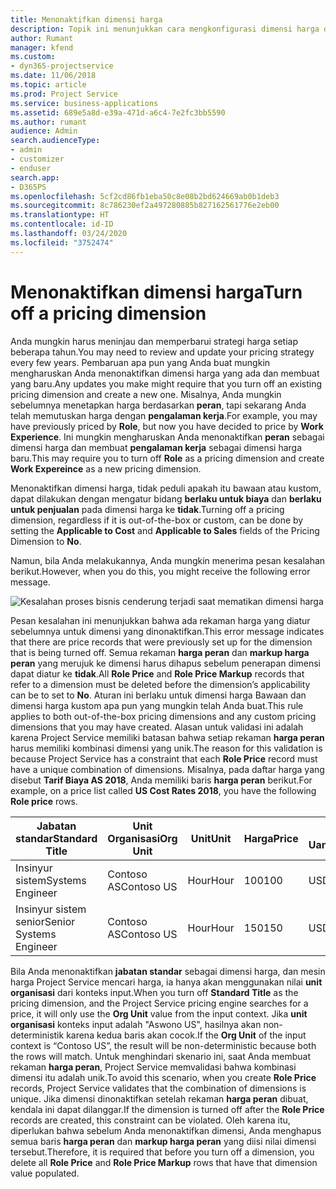 ```yaml
---
title: Menonaktifkan dimensi harga
description: Topik ini menunjukkan cara mengkonfigurasi dimensi harga dalam solusi Project Service.
author: Rumant
manager: kfend
ms.custom:
- dyn365-projectservice
ms.date: 11/06/2018
ms.topic: article
ms.prod: Project Service
ms.service: business-applications
ms.assetid: 689e5a8d-e39a-471d-a6c4-7e2fc3bb5590
ms.author: rumant
audience: Admin
search.audienceType:
- admin
- customizer
- enduser
search.app:
- D365PS
ms.openlocfilehash: 5cf2cd86fb1eba50c8e08b2bd624669ab0b1deb3
ms.sourcegitcommit: 8c786230ef2a497280885b827162561776e2eb00
ms.translationtype: HT
ms.contentlocale: id-ID
ms.lasthandoff: 03/24/2020
ms.locfileid: "3752474"
---
```

# <a name="turn-off-a-pricing-dimension"></a><span data-ttu-id="ca80d-103">Menonaktifkan dimensi harga</span><span class="sxs-lookup"><span data-stu-id="ca80d-103">Turn off a pricing dimension</span></span>

<span data-ttu-id="ca80d-104">Anda mungkin harus meninjau dan memperbarui strategi harga setiap beberapa tahun.</span><span class="sxs-lookup"><span data-stu-id="ca80d-104">You may need to review and update your pricing strategy every few years.</span></span> <span data-ttu-id="ca80d-105">Pembaruan apa pun yang Anda buat mungkin mengharuskan Anda menonaktifkan dimensi harga yang ada dan membuat yang baru.</span><span class="sxs-lookup"><span data-stu-id="ca80d-105">Any updates you make might require that you turn off an existing pricing dimension and create a new one.</span></span> <span data-ttu-id="ca80d-106">Misalnya, Anda mungkin sebelumnya menetapkan harga berdasarkan **peran**, tapi sekarang Anda telah memutuskan harga dengan **pengalaman kerja**.</span><span class="sxs-lookup"><span data-stu-id="ca80d-106">For example, you may have previously priced by **Role**, but now you have decided to price by **Work Experience**.</span></span> <span data-ttu-id="ca80d-107">Ini mungkin mengharuskan Anda menonaktifkan **peran** sebagai dimensi harga dan membuat **pengalaman kerja** sebagai dimensi harga baru.</span><span class="sxs-lookup"><span data-stu-id="ca80d-107">This may require you to turn off **Role** as a pricing dimension and create **Work Expereince** as a new pricing dimension.</span></span> 

<span data-ttu-id="ca80d-108">Menonaktifkan dimensi harga, tidak peduli apakah itu bawaan atau kustom, dapat dilakukan dengan mengatur bidang **berlaku untuk biaya** dan **berlaku untuk penjualan** pada dimensi harga ke **tidak**.</span><span class="sxs-lookup"><span data-stu-id="ca80d-108">Turning off a pricing dimension, regardless if it is out-of-the-box or custom, can be done by setting the **Applicable to Cost** and **Applicable to Sales** fields of the Pricing Dimension to **No**.</span></span>

<span data-ttu-id="ca80d-109">Namun, bila Anda melakukannya, Anda mungkin menerima pesan kesalahan berikut.</span><span class="sxs-lookup"><span data-stu-id="ca80d-109">However, when you do this, you might receive the following error message.</span></span>

![Kesalahan proses bisnis cenderung terjadi saat mematikan dimensi harga](media/Business-Process-Error.png)


<span data-ttu-id="ca80d-111">Pesan kesalahan ini menunjukkan bahwa ada rekaman harga yang diatur sebelumnya untuk dimensi yang dinonaktifkan.</span><span class="sxs-lookup"><span data-stu-id="ca80d-111">This error message indicates that there are price records that were previously set up for the dimension that is being turned off.</span></span> <span data-ttu-id="ca80d-112">Semua rekaman **harga peran** dan **markup harga peran** yang merujuk ke dimensi harus dihapus sebelum penerapan dimensi dapat diatur ke **tidak**.</span><span class="sxs-lookup"><span data-stu-id="ca80d-112">All **Role Price** and **Role Price Markup** records that refer to a dimension must be deleted before the dimension’s applicability can be to set to **No**.</span></span> <span data-ttu-id="ca80d-113">Aturan ini berlaku untuk dimensi harga Bawaan dan dimensi harga kustom apa pun yang mungkin telah Anda buat.</span><span class="sxs-lookup"><span data-stu-id="ca80d-113">This rule applies to both out-of-the-box pricing dimensions and any custom pricing dimensions that you may have created.</span></span> <span data-ttu-id="ca80d-114">Alasan untuk validasi ini adalah karena Project Service memiliki batasan bahwa setiap rekaman **harga peran** harus memiliki kombinasi dimensi yang unik.</span><span class="sxs-lookup"><span data-stu-id="ca80d-114">The reason for this validation is because Project Service has a constraint that each **Role Price** record must have a unique combination of dimensions.</span></span> <span data-ttu-id="ca80d-115">Misalnya, pada daftar harga yang disebut **Tarif Biaya AS 2018**, Anda memiliki baris **harga peran** berikut.</span><span class="sxs-lookup"><span data-stu-id="ca80d-115">For example, on a price list called **US Cost Rates 2018**, you have the following **Role price** rows.</span></span> 

| <span data-ttu-id="ca80d-116">Jabatan standar</span><span class="sxs-lookup"><span data-stu-id="ca80d-116">Standard Title</span></span>         | <span data-ttu-id="ca80d-117">Unit Organisasi</span><span class="sxs-lookup"><span data-stu-id="ca80d-117">Org Unit</span></span>    |<span data-ttu-id="ca80d-118">Unit</span><span class="sxs-lookup"><span data-stu-id="ca80d-118">Unit</span></span>   |<span data-ttu-id="ca80d-119">Harga</span><span class="sxs-lookup"><span data-stu-id="ca80d-119">Price</span></span>  |<span data-ttu-id="ca80d-120">Mata Uang</span><span class="sxs-lookup"><span data-stu-id="ca80d-120">Currency</span></span>  |
| -----------------------|-------------|-------|-------|----------|
| <span data-ttu-id="ca80d-121">Insinyur sistem</span><span class="sxs-lookup"><span data-stu-id="ca80d-121">Systems Engineer</span></span>|<span data-ttu-id="ca80d-122">Contoso AS</span><span class="sxs-lookup"><span data-stu-id="ca80d-122">Contoso US</span></span>|<span data-ttu-id="ca80d-123">Hour</span><span class="sxs-lookup"><span data-stu-id="ca80d-123">Hour</span></span>| <span data-ttu-id="ca80d-124">100</span><span class="sxs-lookup"><span data-stu-id="ca80d-124">100</span></span>|<span data-ttu-id="ca80d-125">USD</span><span class="sxs-lookup"><span data-stu-id="ca80d-125">USD</span></span>|
| <span data-ttu-id="ca80d-126">Insinyur sistem senior</span><span class="sxs-lookup"><span data-stu-id="ca80d-126">Senior Systems Engineer</span></span>|<span data-ttu-id="ca80d-127">Contoso AS</span><span class="sxs-lookup"><span data-stu-id="ca80d-127">Contoso US</span></span>|<span data-ttu-id="ca80d-128">Hour</span><span class="sxs-lookup"><span data-stu-id="ca80d-128">Hour</span></span>| <span data-ttu-id="ca80d-129">150</span><span class="sxs-lookup"><span data-stu-id="ca80d-129">150</span></span>| <span data-ttu-id="ca80d-130">USD</span><span class="sxs-lookup"><span data-stu-id="ca80d-130">USD</span></span>|


<span data-ttu-id="ca80d-131">Bila Anda menonaktifkan **jabatan standar** sebagai dimensi harga, dan mesin harga Project Service mencari harga, ia hanya akan menggunakan nilai **unit organisasi** dari konteks input.</span><span class="sxs-lookup"><span data-stu-id="ca80d-131">When you turn off **Standard Title** as the pricing dimension, and the Project Service pricing engine searches for a price, it will only use the **Org Unit** value from the input context.</span></span> <span data-ttu-id="ca80d-132">Jika **unit organisasi** konteks input adalah "Aswono US", hasilnya akan non-deterministik karena kedua baris akan cocok.</span><span class="sxs-lookup"><span data-stu-id="ca80d-132">If the **Org Unit** of the input context is “Contoso US”, the result will be non-deterministic because both the rows will match.</span></span> <span data-ttu-id="ca80d-133">Untuk menghindari skenario ini, saat Anda membuat rekaman **harga peran**, Project Service memvalidasi bahwa kombinasi dimensi itu adalah unik.</span><span class="sxs-lookup"><span data-stu-id="ca80d-133">To avoid this scenario, when you create **Role Price** records, Project Service validates that the combination of dimensions is unique.</span></span> <span data-ttu-id="ca80d-134">Jika dimensi dinonaktifkan setelah rekaman **harga peran** dibuat, kendala ini dapat dilanggar.</span><span class="sxs-lookup"><span data-stu-id="ca80d-134">If the dimension is turned off after the **Role Price** records are created, this constraint can be violated.</span></span> <span data-ttu-id="ca80d-135">Oleh karena itu, diperlukan bahwa sebelum Anda menonaktifkan dimensi, Anda menghapus semua baris **harga peran** dan **markup harga peran** yang diisi nilai dimensi tersebut.</span><span class="sxs-lookup"><span data-stu-id="ca80d-135">Therefore, it is required that before you turn off a dimension, you delete all **Role Price** and **Role Price Markup** rows that have that dimension value populated.</span></span>

